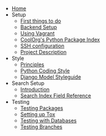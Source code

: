- [Home](/)
- Setup
    - [First things to do](01-setup/initial.md)
    - [Backend Setup](01-setup/backend.md)
    - [Using Vagrant](01-setup/vagrant.md)
    - [CoolOrg's Python Package Index](01-setup/pypi.md)
    - [SSH configuration](01-setup/servers.md)
    - [Project Description](01-setup/project-description.md)
- Style
    - [Principles](02-style/principles.md)
    - [Python Coding Style](02-style/coding-style.md)
    - [Django Model Styleguide](02-style/model-styleguide.md)
- Search Setup
    - [Introduction](03-search/README.md)
    - [Search Index Field Reference](03-search/searchindex.md)
- Testing
    - [Testing Packages](04-testing/setting-up-packages.md)
    - [Setting up Tox](04-testing/setting-up-tox.md)
    - [Testing with Databases](04-testing/testing-with-databases.md)
    - [Testing Branches](04-testing/testingbranches.md)
